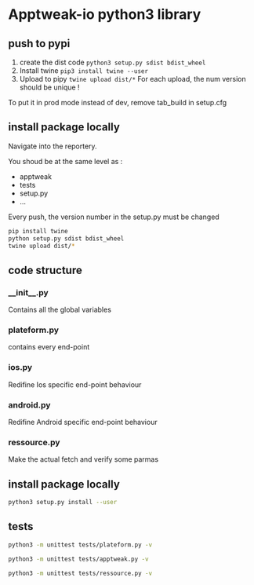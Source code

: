 # Apptweak-io python3 library

## push to pypi
1. create the dist code `python3 setup.py sdist bdist_wheel`
2. Install twine `pip3 install twine --user`
3. Upload to pipy `twine upload dist/*`
For each upload, the num version should be unique !

To put it in prod mode instead of dev, remove tab_build in setup.cfg
## install package locally
Navigate into the reportery.

You shoud be at the same level as :
- apptweak
- tests
- setup.py
- ...

Every push, the version number in the setup.py must be changed

```bash 
pip install twine
python setup.py sdist bdist_wheel
twine upload dist/*
```

## code structure

### \_\_init\_\_.py
Contains all the global variables

### plateform.py
contains every end-point

### ios.py
Redifine Ios specific end-point behaviour

### android.py
Redifine Android specific end-point behaviour

### ressource.py
Make the actual fetch and verify some parmas

## install package locally
```bash
python3 setup.py install --user
```

## tests

```bash
python3 -m unittest tests/plateform.py -v
```
```bash
python3 -m unittest tests/apptweak.py -v
```
```bash
python3 -m unittest tests/ressource.py -v
```

